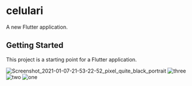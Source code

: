 # celulari

A new Flutter application.

## Getting Started

This project is a starting point for a Flutter application.


![Screenshot_2021-01-07-21-53-22-52_pixel_quite_black_portrait](https://user-images.githubusercontent.com/83106725/116852787-67725d80-ac0e-11eb-86fa-714e72490e34.png)
![three](https://user-images.githubusercontent.com/83106725/116852791-680af400-ac0e-11eb-873f-78bea4473423.png)
![two](https://user-images.githubusercontent.com/83106725/116852780-64776d00-ac0e-11eb-8e21-e1584714048f.png)
![one](https://user-images.githubusercontent.com/83106725/116852786-66d9c700-ac0e-11eb-951d-1f7a2429ac31.png)

